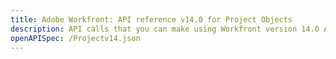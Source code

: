 ```yaml
---
title: Adobe Workfront: API reference v14.0 for Project Objects
description: API calls that you can make using Workfront version 14.0 APIs for Projects.
openAPISpec: /Projectv14.json  
---
```

